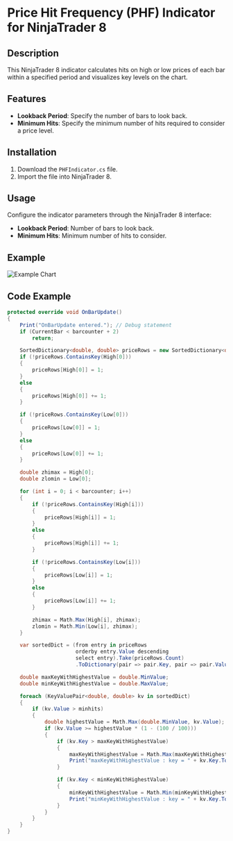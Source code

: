 # Price Hit Frequency (PHF) Indicator for NinjaTrader 8

## Description
This NinjaTrader 8 indicator calculates hits on high or low prices of each bar within a specified period and visualizes key levels on the chart.

## Features
- **Lookback Period**: Specify the number of bars to look back.
- **Minimum Hits**: Specify the minimum number of hits required to consider a price level.

## Installation
1. Download the `PHFIndicator.cs` file.
2. Import the file into NinjaTrader 8.

## Usage
Configure the indicator parameters through the NinjaTrader 8 interface:
- **Lookback Period**: Number of bars to look back.
- **Minimum Hits**: Minimum number of hits to consider.

## Example
![Example Chart](images/example_chart.png)

## Code Example
```csharp
protected override void OnBarUpdate()
{
    Print("OnBarUpdate entered."); // Debug statement
    if (CurrentBar < barcounter + 2)
        return;

    SortedDictionary<double, double> priceRows = new SortedDictionary<double, double>();
    if (!priceRows.ContainsKey(High[0]))
    {
        priceRows[High[0]] = 1;
    }
    else
    {
        priceRows[High[0]] += 1;
    }

    if (!priceRows.ContainsKey(Low[0]))
    {
        priceRows[Low[0]] = 1;
    }
    else
    {
        priceRows[Low[0]] += 1;
    }

    double zhimax = High[0];
    double zlomin = Low[0];

    for (int i = 0; i < barcounter; i++)
    {
        if (!priceRows.ContainsKey(High[i]))
        {
            priceRows[High[i]] = 1;
        }
        else
        {
            priceRows[High[i]] += 1;
        }

        if (!priceRows.ContainsKey(Low[i]))
        {
            priceRows[Low[i]] = 1;
        }
        else
        {
            priceRows[Low[i]] += 1;
        }

        zhimax = Math.Max(High[i], zhimax);
        zlomin = Math.Min(Low[i], zhimax);
    }

    var sortedDict = (from entry in priceRows
                      orderby entry.Value descending
                      select entry).Take(priceRows.Count)
                      .ToDictionary(pair => pair.Key, pair => pair.Value);

    double maxKeyWithHighestValue = double.MinValue;
    double minKeyWithHighestValue = double.MaxValue;

    foreach (KeyValuePair<double, double> kv in sortedDict)
    {
        if (kv.Value > minhits)
        {
            double highestValue = Math.Max(double.MinValue, kv.Value);
            if (kv.Value >= highestValue * (1 - (100 / 100)))
            {
                if (kv.Key > maxKeyWithHighestValue)
                {
                    maxKeyWithHighestValue = Math.Max(maxKeyWithHighestValue, kv.Key);
                    Print("maxKeyWithHighestValue : key = " + kv.Key.ToString() + " val = " + kv.Value.ToString());
                }

                if (kv.Key < minKeyWithHighestValue)
                {
                    minKeyWithHighestValue = Math.Min(minKeyWithHighestValue, kv.Key);
                    Print("minKeyWithHighestValue : key = " + kv.Key.ToString() + " val = " + kv.Value.ToString());
                }
            }
        }
    }
}
